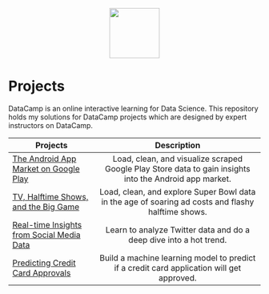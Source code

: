 
<p align="center"><img src="https://user-images.githubusercontent.com/43314028/79369064-f4566480-7f82-11ea-9dd2-3e45d0f681db.png" height="100"></p>

# Projects
DataCamp is an online interactive learning for Data Science. This repository holds my solutions for DataCamp projects which are designed by expert instructors on DataCamp.


| Projects      |Description    |
| ------------- |:-------------:|
| <a href="https://github.com/crushedmonster/DataCamp_Projects/tree/master/The%20Android%20App%20Market%20on%20Google%20Play">The Android App Market on Google Play</a>| Load, clean, and visualize scraped Google Play Store data to gain insights into the Android app market.|
| <a href="https://github.com/crushedmonster/DataCamp_Projects/tree/master/TV%2C%20Halftime%20Shows%2C%20and%20the%20Big%20Game">TV, Halftime Shows, and the Big Game</a>| Load, clean, and explore Super Bowl data in the age of soaring ad costs and flashy halftime shows.|
| <a href="https://github.com/crushedmonster/DataCamp_Projects/tree/master/Real-time%20Insights%20from%20Social%20Media%20Data">Real-time Insights from Social Media Data</a>| Learn to analyze Twitter data and do a deep dive into a hot trend.|
| <a href="https://github.com/crushedmonster/DataCamp_Projects/tree/master/Predicting%20Credit%20Card%20Approvals">Predicting Credit Card Approvals</a>| Build a machine learning model to predict if a credit card application will get approved.|


